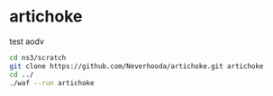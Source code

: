 # artichoke
test aodv
```bash
cd ns3/scratch
git clone https://github.com/Neverhooda/artichoke.git artichoke
cd ../
./waf --run artichoke
```
